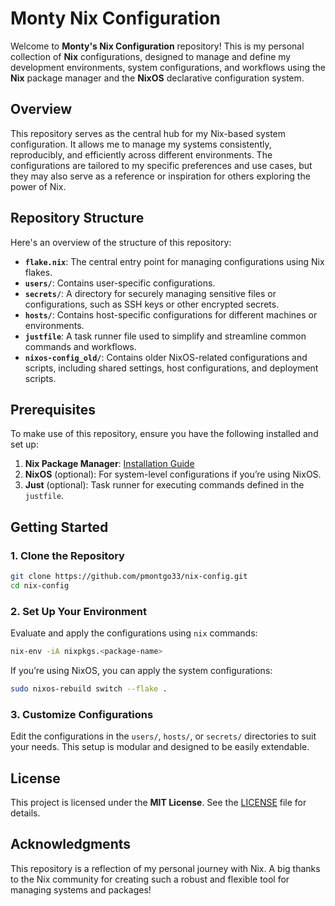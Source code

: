 # Monty Nix Configuration

Welcome to **Monty's Nix Configuration** repository! This is my personal collection of **Nix** configurations, designed to manage and define my development environments, system configurations, and workflows using the **Nix** package manager and the **NixOS** declarative configuration system.

## Overview

This repository serves as the central hub for my Nix-based system configuration. It allows me to manage my systems consistently, reproducibly, and efficiently across different environments. The configurations are tailored to my specific preferences and use cases, but they may also serve as a reference or inspiration for others exploring the power of Nix.

## Repository Structure

Here's an overview of the structure of this repository:

- **`flake.nix`**: The central entry point for managing configurations using Nix flakes.
- **`users/`**: Contains user-specific configurations.
- **`secrets/`**: A directory for securely managing sensitive files or configurations, such as SSH keys or other encrypted secrets.
- **`hosts/`**: Contains host-specific configurations for different machines or environments.
- **`justfile`**: A task runner file used to simplify and streamline common commands and workflows.
- **`nixos-config_old/`**: Contains older NixOS-related configurations and scripts, including shared settings, host configurations, and deployment scripts.

## Prerequisites

To make use of this repository, ensure you have the following installed and set up:

1. **Nix Package Manager**: [Installation Guide](https://nixos.org/download.html)
2. **NixOS** (optional): For system-level configurations if you’re using NixOS.
3. **Just** (optional): Task runner for executing commands defined in the `justfile`.

## Getting Started

### 1. Clone the Repository
```bash
git clone https://github.com/pmontgo33/nix-config.git
cd nix-config
```

### 2. Set Up Your Environment
Evaluate and apply the configurations using `nix` commands:
```bash
nix-env -iA nixpkgs.<package-name>
```

If you’re using NixOS, you can apply the system configurations:
```bash
sudo nixos-rebuild switch --flake .
```

### 3. Customize Configurations
Edit the configurations in the `users/`, `hosts/`, or `secrets/` directories to suit your needs. This setup is modular and designed to be easily extendable.

## License

This project is licensed under the **MIT License**. See the [LICENSE](LICENSE) file for details.

## Acknowledgments

This repository is a reflection of my personal journey with Nix. A big thanks to the Nix community for creating such a robust and flexible tool for managing systems and packages!
